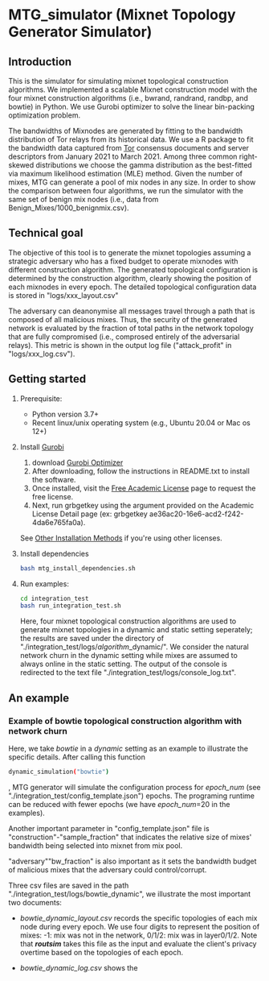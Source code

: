 # MTG_simulator (Mixnet Topology Generator Simulator)

## Introduction
This is the simulator for simulating mixnet topological construction algorithms.
We implemented a scalable Mixnet construction model with the four mixnet construction 
algorithms (i.e., bwrand, randrand, randbp, and bowtie) in Python. We use Gurobi 
optimizer to solve the linear bin-packing 
optimization problem.

The bandwidths of Mixnodes are generated by fitting to the bandwidth distribution of 
Tor relays from its historical data. We use a R package 
to fit the 
bandwidth data captured from [Tor](https://metrics.torproject.org/rs.html#search) consensus documents and server descriptors 
from January 2021 to March 2021.
Among three common right-skewed distributions
we choose the gamma distribution as the best-fitted via maximum 
likelihood estimation (MLE) method. Given the number of mixes, MTG can generate a pool of mix nodes in any size. In order to show the comparison between four algorithms, we run the simulator with the same set of benign mix nodes (i.e., data from Benign_Mixes/1000_benignmix.csv).

## Technical goal
The objective of this tool is to generate the mixnet topologies assuming a strategic adversary who has a fixed budget to operate mixnodes with different construction algorithm. The generated topological configuration is determined by the construction algorithm, clearly showing the position of each mixnodes in every epoch. The detailed topological configuration data is stored in "logs/xxx_layout.csv"

The adversary can deanonymise all messages travel through a path that is composed of all malicious mixes. Thus, the security of the generated network is evaluated by the fraction of total paths in the network topology that are fully compromised (i.e., comprosed entirely of the adversarial relays). This metric is shown in the output log file ("attack_profit" in "logs/xxx_log.csv").


## Getting started

1. Prerequisite:
    - Python version 3.7+
    - Recent linux/unix operating system (e.g., Ubuntu 20.04 or Mac os 12+)
2. Install [Gurobi](https://www.gurobi.com/academia/academic-program-and-licenses/)
    1. download [Gurobi Optimizer](https://www.gurobi.com/downloads/)
    2. After downloading, follow the instructions in README.txt to install the software.
    3. Once installed, visit the [Free Academic License](https://www.gurobi.com/downloads/end-user-license-agreement-academic/) page to request the free license.
    4. Next, run grbgetkey using the argument provided on the Academic License Detail page (ex: grbgetkey ae36ac20-16e6-acd2-f242-4da6e765fa0a). 
   
   See [Other Installation Methods](https://www.gurobi.com/academia/academic-program-and-licenses/) if
    you're using other licenses.
   
   <!-- python -m pip install gurobipy -->
3. Install dependencies
    ```bash
    bash mtg_install_dependencies.sh
    ```
4. Run examples:
    ```bash
    cd integration_test
    bash run_integration_test.sh
    ```
    Here, four mixnet topological construction algorithms are used to generate mixnet topologies in a dynamic and static setting seperately; the results are saved under the directory of "./integration_test/logs/*algorithm*_dynamic/". We consider the natural network churn in the dynamic setting while mixes are assumed to always online in the static setting. The output of the console is redirected to the text file "./integration_test/logs/console_log.txt". 

## An example

### Example of bowtie topological construction algorithm with network churn
Here, we take *bowtie* in a *dynamic* setting as an example to illustrate the specific details.
After calling this function 
```bash
dynamic_simulation("bowtie")
```
, MTG generator will simulate the configuration process for *epoch_num* (see "./integration_test/config_template.json") epochs.
The programing runtime can be reduced with fewer epochs (we have *epoch_num*=20 in the examples). 

Another important parameter in "config_template.json" file is "construction"-"sample_fraction" that indicates the relative size of mixes' bandwidth being selected into mixnet from mix pool. 

"adversary""bw_fraction" is also important as it sets the bandwidth budget of malicious mixes that the adversary could control/corrupt.

Three csv files are saved in the path "./integration_test/logs/bowtie_dynamic", we illustrate the most important two documents:
- *bowtie_dynamic_layout.csv* records the specific topologies of each mix node during every epoch. We use four digits to represent the position of mixes: -1: mix was not in the network, 0/1/2: mix was in layer0/1/2. Note that ***routsim*** takes this file as the input and evaluate the client's privacy overtime based on the topologies of each epoch.

- *bowtie_dynamic_log.csv* shows the 


